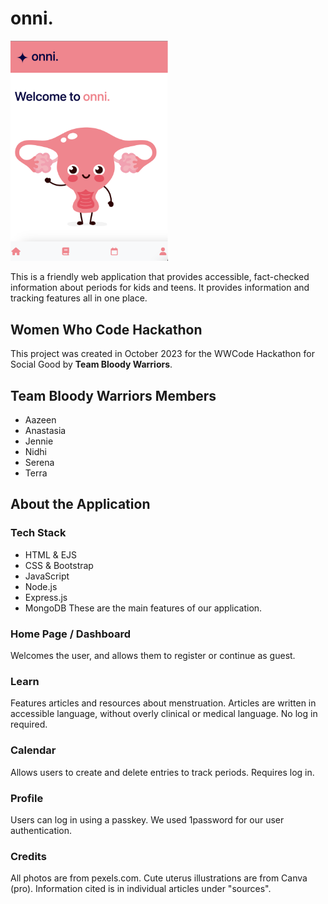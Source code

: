 # onni.
<img src="public/images/screenshots/onni-mobile-homepage.png" alt="Screenshot of onni. homepage, featuring a cartoon uterus waving" height="50%" width="50%">

This is a friendly web application that provides accessible, fact-checked information about periods for kids and teens. It provides information and tracking features all in one place.

## Women Who Code Hackathon 
This project was created in October 2023 for the WWCode Hackathon for Social Good by **Team Bloody Warriors**.

## Team **Bloody Warriors** Members
* Aazeen
* Anastasia
* Jennie
* Nidhi
* Serena
* Terra

## About the Application
### Tech Stack
* HTML & EJS
* CSS & Bootstrap
* JavaScript
* Node.js
* Express.js
* MongoDB
These are the main features of our application.
### Home Page / Dashboard
Welcomes the user, and allows them to register or continue as guest.
### Learn
Features articles and resources about menstruation. Articles are written in accessible language, without overly clinical or medical language. No log in required.
### Calendar
Allows users to create and delete entries to track periods. Requires log in.
### Profile
Users can log in using a passkey. We used 1password for our user authentication.
### Credits
All photos are from pexels.com. Cute uterus illustrations are from Canva (pro). Information cited is in individual articles under "sources".